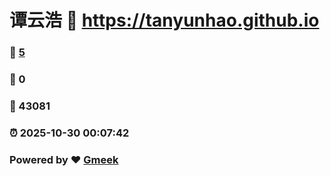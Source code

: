 # 谭云浩 :link: https://tanyunhao.github.io 
### :page_facing_up: [5](https://tanyunhao.github.io/tag.html) 
### :speech_balloon: 0 
### :hibiscus: 43081 
### :alarm_clock: 2025-10-30 00:07:42 
### Powered by :heart: [Gmeek](https://github.com/Meekdai/Gmeek)
